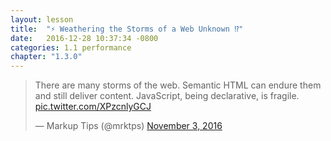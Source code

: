 ```yaml
---
layout: lesson
title:  "⚡️ Weathering the Storms of a Web Unknown ⁉️"
date:   2016-12-28 10:37:34 -0800
categories: 1.1 performance
chapter: "1.3.0"
---
```


<blockquote class="twitter-tweet" data-conversation="none" data-lang="en"><p lang="en" dir="ltr">There are many storms of the web. Semantic HTML can endure them and still deliver content. JavaScript, being declarative, is fragile. <a href="https://t.co/XPzcnlyGCJ">pic.twitter.com/XPzcnlyGCJ</a></p>&mdash; Markup Tips (@mrktps) <a href="https://twitter.com/mrktps/status/794312429681463297">November 3, 2016</a></blockquote> 

